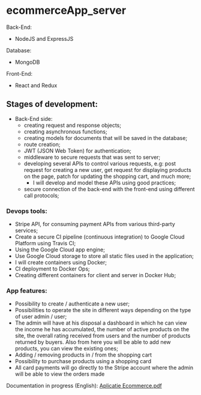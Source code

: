 # ecommerceApp_server

Back-End:
  - NodeJS and ExpressJS

Database:
  - MongoDB

Front-End:
  - React and Redux

## Stages of development:

  - Back-End side:
      - creating request and response objects;
      - creating asynchronous functions;
      - creating models for documents that will be saved in the database;
      - route creation;
      - JWT (JSON Web Token) for authentication;
      - middleware to secure requests that was sent to server;
      - developing several APIs to control various requests, e.g: post request for creating a new user, get request for displaying products on the page, patch for             updating the shopping cart, and much more;
          - I will develop and model these APIs using good practices;
      - secure connection of the back-end with the front-end using different call protocols;

### Devops tools:
  - Stripe API, for consuming payment APIs from various third-party services;
  - Create a secure CI pipeline (continuous integration) to Google Cloud Platform using Travis CI;
  - Using the Google Cloud app engine;
  - Use Google Cloud storage to store all static files used in the application;
  - I will create containers using Docker;
  - CI deployment to Docker Ops;
  - Creating different containers for client and server in Docker Hub;

### App features:
  - Possibility to create / authenticate a new user;
  - Possibilities to operate the site in different ways depending on the type of user admin / user;
  - The admin will have at his disposal a dashboard in which he can view the income he has accumulated, 
    the number of active products on the site, the overall rating received from users and the number of 
    products returned by buyers. Also from here you will be able to add new products, you can view the 
    existing ones;
  - Adding / removing products in / from the shopping cart
  - Possibility to purchase products using a shopping card
  - All card payments will go directly to the Stripe account where the admin will be able to view the orders made

Documentation in progress (English):
[Aplicatie Ecommerce.pdf](https://github.com/robert1564/ecommerceApp_server/files/8925989/Aplicatie.Ecommerce.pdf)
